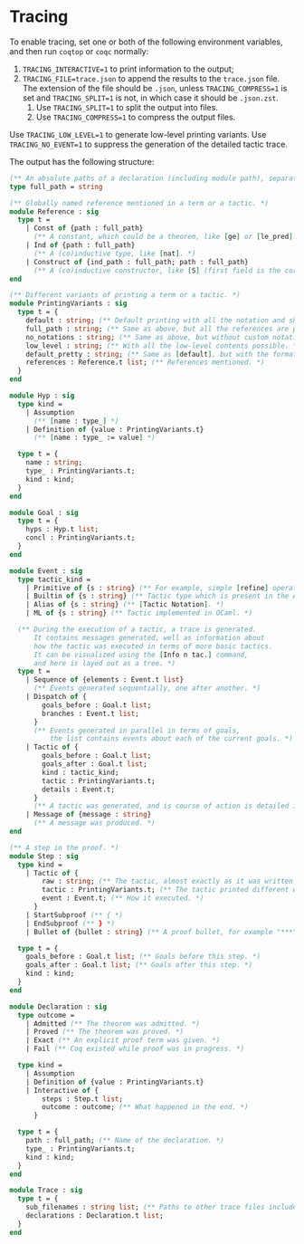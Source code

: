 Tracing
===

To enable tracing, set one or both of the following environment variables, and then run `coqtop` or `coqc` normally:
1. `TRACING_INTERACTIVE=1` to print information to the output;
2. `TRACING_FILE=trace.json` to append the results to the `trace.json` file. The extension of the file should be `.json`,
   unless `TRACING_COMPRESS=1` is set and `TRACING_SPLIT=1` is not, in which case it should be `.json.zst`.
   1. Use `TRACING_SPLIT=1` to split the output into files.
   2. Use `TRACING_COMPRESS=1` to compress the output files.

Use `TRACING_LOW_LEVEL=1` to generate low-level printing variants.
Use `TRACING_NO_EVENT=1` to suppress the generation of the detailed tactic trace.

The output has the following structure:
```ocaml
(** An absolute paths of a declaration (including module path), separated by periods. *)
type full_path = string

(** Globally named reference mentioned in a term or a tactic. *)
module Reference : sig
  type t =
    | Const of {path : full_path}
      (** A constant, which could be a theorem, like [ge] or [le_pred]. *)
    | Ind of {path : full_path}
      (** A (co)inductive type, like [nat]. *)
    | Construct of {ind_path : full_path; path : full_path}
      (** A (co)inductive constructor, like [S] (first field is the corresponding type). *)
end

(** Different variants of printing a term or a tactic. *)
module PrintingVariants : sig
  type t = {
    default : string; (** Default printing with all the notation and shortcuts. *)
    full_path : string; (** Same as above, but all the references are printed with full paths (including module paths). *)
    no_notations : string; (** Same as above, but without custom notations. *)
    low_level : string; (** With all the low-level contents possible. *)
    default_pretty : string; (** Same as [default], but with the formatting applied. *)
    references : Reference.t list; (** References mentioned. *)
  }
end

module Hyp : sig
  type kind =
    | Assumption
      (** [name : type_] *)
    | Definition of {value : PrintingVariants.t}
      (** [name : type_ := value] *)

  type t = {
    name : string;
    type_ : PrintingVariants.t;
    kind : kind;
  }
end

module Goal : sig
  type t = {
    hyps : Hyp.t list;
    concl : PrintingVariants.t;
  }
end

module Event : sig
  type tactic_kind =
    | Primitive of {s : string} (** For example, simple [refine] operations. *)
    | Builtin of {s : string} (** Tactic type which is present in the AST, or an argument type of a tactic. *)
    | Alias of {s : string} (** [Tactic Notation]. *)
    | ML of {s : string} (** Tactic implemented in OCaml. *)

  (** During the execution of a tactic, a trace is generated.
      It contains messages generated, well as information about
      how the tactic was executed in terms of more basic tactics.
      It can be visualized using the [Info n tac.] command,
      and here is layed out as a tree. *)
  type t =
    | Sequence of {elements : Event.t list}
      (** Events generated sequentially, one after another. *)
    | Dispatch of {
        goals_before : Goal.t list;
        branches : Event.t list;
      }
      (** Events generated in parallel in terms of goals,
          the list contains events about each of the current goals. *)
    | Tactic of {
        goals_before : Goal.t list;
        goals_after : Goal.t list;
        kind : tactic_kind;
        tactic : PrintingVariants.t;
        details : Event.t;
      }
      (** A tactic was generated, and is course of action is detailed in the event. *)
    | Message of {message : string}
      (** A message was produced. *)
end

(** A step in the proof. *)
module Step : sig
  type kind =
    | Tactic of {
        raw : string; (** The tactic, almost exactly as it was written by the user. *)
        tactic : PrintingVariants.t; (** The tactic printed different ways. *)
        event : Event.t; (** How it executed. *)
      }
    | StartSubproof (** { *)
    | EndSubproof (** } *)
    | Bullet of {bullet : string} (** A proof bullet, for example "***". *)

  type t = {
    goals_before : Goal.t list; (** Goals before this step. *)
    goals_after : Goal.t list; (** Goals after this step. *)
    kind : kind;
  }
end

module Declaration : sig
  type outcome =
    | Admitted (** The theorem was admitted. *)
    | Proved (** The theorem was proved. *)
    | Exact (** An explicit proof term was given. *)
    | Fail (** Coq existed while proof was in progress. *)

  type kind =
    | Assumption
    | Definition of {value : PrintingVariants.t}
    | Interactive of {
        steps : Step.t list;
        outcome : outcome; (** What happened in the end. *)
      }

  type t = {
    path : full_path; (** Name of the declaration. *)
    type_ : PrintingVariants.t;
    kind : kind;
  }
end

module Trace : sig
  type t = {
    sub_filenames : string list; (** Paths to other trace files included in this one. *)
    declarations : Declaration.t list;
  }
end
```
